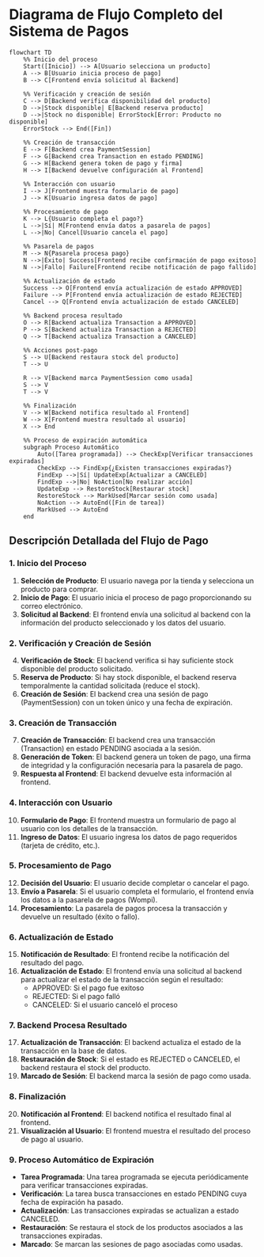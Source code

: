 # Diagrama de Flujo Completo del Sistema de Pagos

```mermaid
flowchart TD
    %% Inicio del proceso
    Start([Inicio]) --> A[Usuario selecciona un producto]
    A --> B[Usuario inicia proceso de pago]
    B --> C[Frontend envía solicitud al Backend]
    
    %% Verificación y creación de sesión
    C --> D[Backend verifica disponibilidad del producto]
    D -->|Stock disponible| E[Backend reserva producto]
    D -->|Stock no disponible| ErrorStock[Error: Producto no disponible]
    ErrorStock --> End([Fin])
    
    %% Creación de transacción
    E --> F[Backend crea PaymentSession]
    F --> G[Backend crea Transaction en estado PENDING]
    G --> H[Backend genera token de pago y firma]
    H --> I[Backend devuelve configuración al Frontend]
    
    %% Interacción con usuario
    I --> J[Frontend muestra formulario de pago]
    J --> K[Usuario ingresa datos de pago]
    
    %% Procesamiento de pago
    K --> L{Usuario completa el pago?}
    L -->|Sí| M[Frontend envía datos a pasarela de pagos]
    L -->|No| Cancel[Usuario cancela el pago]
    
    %% Pasarela de pagos
    M --> N{Pasarela procesa pago}
    N -->|Éxito| Success[Frontend recibe confirmación de pago exitoso]
    N -->|Fallo| Failure[Frontend recibe notificación de pago fallido]
    
    %% Actualización de estado
    Success --> O[Frontend envía actualización de estado APPROVED]
    Failure --> P[Frontend envía actualización de estado REJECTED]
    Cancel --> Q[Frontend envía actualización de estado CANCELED]
    
    %% Backend procesa resultado
    O --> R[Backend actualiza Transaction a APPROVED]
    P --> S[Backend actualiza Transaction a REJECTED]
    Q --> T[Backend actualiza Transaction a CANCELED]
    
    %% Acciones post-pago
    S --> U[Backend restaura stock del producto]
    T --> U
    
    R --> V[Backend marca PaymentSession como usada]
    S --> V
    T --> V
    
    %% Finalización
    V --> W[Backend notifica resultado al Frontend]
    W --> X[Frontend muestra resultado al usuario]
    X --> End
    
    %% Proceso de expiración automática
    subgraph Proceso Automático
        Auto([Tarea programada]) --> CheckExp[Verificar transacciones expiradas]
        CheckExp --> FindExp{¿Existen transacciones expiradas?}
        FindExp -->|Sí| UpdateExp[Actualizar a CANCELED]
        FindExp -->|No| NoAction[No realizar acción]
        UpdateExp --> RestoreStock[Restaurar stock]
        RestoreStock --> MarkUsed[Marcar sesión como usada]
        NoAction --> AutoEnd([Fin de tarea])
        MarkUsed --> AutoEnd
    end
```

## Descripción Detallada del Flujo de Pago

### 1. Inicio del Proceso

1. **Selección de Producto**: El usuario navega por la tienda y selecciona un producto para comprar.
2. **Inicio de Pago**: El usuario inicia el proceso de pago proporcionando su correo electrónico.
3. **Solicitud al Backend**: El frontend envía una solicitud al backend con la información del producto seleccionado y los datos del usuario.

### 2. Verificación y Creación de Sesión

4. **Verificación de Stock**: El backend verifica si hay suficiente stock disponible del producto solicitado.
5. **Reserva de Producto**: Si hay stock disponible, el backend reserva temporalmente la cantidad solicitada (reduce el stock).
6. **Creación de Sesión**: El backend crea una sesión de pago (PaymentSession) con un token único y una fecha de expiración.

### 3. Creación de Transacción

7. **Creación de Transacción**: El backend crea una transacción (Transaction) en estado PENDING asociada a la sesión.
8. **Generación de Token**: El backend genera un token de pago, una firma de integridad y la configuración necesaria para la pasarela de pago.
9. **Respuesta al Frontend**: El backend devuelve esta información al frontend.

### 4. Interacción con Usuario

10. **Formulario de Pago**: El frontend muestra un formulario de pago al usuario con los detalles de la transacción.
11. **Ingreso de Datos**: El usuario ingresa los datos de pago requeridos (tarjeta de crédito, etc.).

### 5. Procesamiento de Pago

12. **Decisión del Usuario**: El usuario decide completar o cancelar el pago.
13. **Envío a Pasarela**: Si el usuario completa el formulario, el frontend envía los datos a la pasarela de pagos (Wompi).
14. **Procesamiento**: La pasarela de pagos procesa la transacción y devuelve un resultado (éxito o fallo).

### 6. Actualización de Estado

15. **Notificación de Resultado**: El frontend recibe la notificación del resultado del pago.
16. **Actualización de Estado**: El frontend envía una solicitud al backend para actualizar el estado de la transacción según el resultado:
    - APPROVED: Si el pago fue exitoso
    - REJECTED: Si el pago falló
    - CANCELED: Si el usuario canceló el proceso

### 7. Backend Procesa Resultado

17. **Actualización de Transacción**: El backend actualiza el estado de la transacción en la base de datos.
18. **Restauración de Stock**: Si el estado es REJECTED o CANCELED, el backend restaura el stock del producto.
19. **Marcado de Sesión**: El backend marca la sesión de pago como usada.

### 8. Finalización

20. **Notificación al Frontend**: El backend notifica el resultado final al frontend.
21. **Visualización al Usuario**: El frontend muestra el resultado del proceso de pago al usuario.

### 9. Proceso Automático de Expiración

- **Tarea Programada**: Una tarea programada se ejecuta periódicamente para verificar transacciones expiradas.
- **Verificación**: La tarea busca transacciones en estado PENDING cuya fecha de expiración ha pasado.
- **Actualización**: Las transacciones expiradas se actualizan a estado CANCELED.
- **Restauración**: Se restaura el stock de los productos asociados a las transacciones expiradas.
- **Marcado**: Se marcan las sesiones de pago asociadas como usadas.